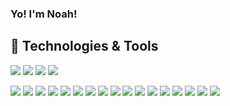 ### Yo! I'm Noah!

<!--
**noahwill/noahwill** is a ✨ _special_ ✨ repository because its `README.md` (this file) appears on your GitHub profile.

Here are some ideas to get you started:

- 🔭 I’m currently working on ...
- 🌱 I’m currently learning front end technologies: 
- 👯 I’m looking to collaborate on ...
- 🤔 I’m looking for help with ...
- 💬 Ask me about ...
- 📫 How to reach me: ...
- 😄 Pronouns: ...
- ⚡ Fun fact: ...
-->

## 🔧 Technologies & Tools
![](https://img.shields.io/badge/Using-informational?style=flat&logo=&Color=white&color=62D496)
![](https://img.shields.io/badge/Refreshing-informational?style=flat&logo=&Color=white&color=3F8AFB)
![](https://img.shields.io/badge/Learning-informational?style=flat&logo=&Color=white&color=FFBE45) 
![](https://img.shields.io/badge/Want_To_Learn-informational?style=flat&logo=&Color=white&color=EC524A)

![](https://img.shields.io/badge/Code-Golang-informational?style=flat&logo=go&logoColor=white&color=62D496)
![](https://img.shields.io/badge/Cloud-AWS-informational?style=flat&logo=amazon&logoColor=white&color=62D496)
![](https://img.shields.io/badge/Tool-SQL-informational?style=flat&logo=postgresql&logoColor=white&color=62D496)
![](https://img.shields.io/badge/Editor-VSCode-informational?style=flat&logo=visual-studio-code&logoColor=white&color=62D496)
![](https://img.shields.io/badge/Tool-Postman-informational?style=flat&logo=postman&logoColor=white&color=62D496)
![](https://img.shields.io/badge/API-Slack-informational?style=flat&logo=slack&logoColor=white&color=62D496)
![](https://img.shields.io/badge/Code-Java-informational?style=flat&logo=java&logoColor=white&color=3F8AFB)
![](https://img.shields.io/badge/Code-C-informational?style=flat&logo=c&logoColor=white&color=3F8AFB)
![](https://img.shields.io/badge/Code-Python-informational?style=flat&logo=python&logoColor=white&color=3F8AFB)
![](https://img.shields.io/badge/Library-pandas-informational?style=flat&logo=pandas&logoColor=white&color=3F8AFB)
![](https://img.shields.io/badge/Framework-React.js-informational?style=flat&logo=react&logoColor=white&color=FFBE45)
![](https://img.shields.io/badge/Code-Javascript-informational?style=flat&logo=javascript&logoColor=white&color=FFBE45)
![](https://img.shields.io/badge/Code-HTML-informational?style=flat&logo=html5&logoColor=white&color=FFBE45)
![](https://img.shields.io/badge/Code-CSS-informational?style=flat&logo=css3&logoColor=white&color=FFBE45)
![](https://img.shields.io/badge/Tool-Docker-informational?style=flat&logo=docker&logoColor=white&color=EC524A)
![](https://img.shields.io/badge/Tool-Kubernetes-informational?style=flat&logo=kubernetes&logoColor=white&color=EC524A)
![](https://img.shields.io/badge/Library-TensorFlow-informational?style=flat&logo=tensorflow&logoColor=white&color=EC524A)
